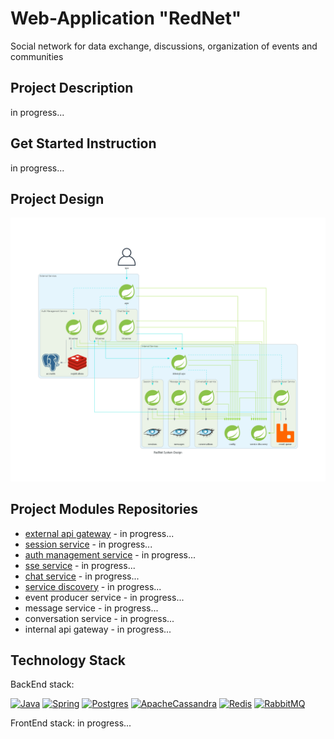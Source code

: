 # Web-Application "RedNet"
Social network for data exchange, discussions, organization of events and communities


## Project Description
in progress...
## Get Started Instruction
in progress...
## Project Design
![app-diagram](system-design-diagram.png)

## Project Modules Repositories
* [external api gateway](https://github.com/Yantar-f/RedNet-api-gateway) - in progress...
* [session service](https://github.com/Yantar-f/RedNet-session-service) - in progress...
* [auth management service](https://github.com/Yantar-f/RedNet-auth-management-service) - in progress...
* [sse service](https://github.com/Yantar-f/RedNet-sse-service) - in progress... 
* [chat service](https://github.com/Yantar-f/RedNet-chat-service) - in progress...
* [service discovery](https://github.com/Yantar-f/RedNet-service-discovery) - in progress...
* event producer service - in progress...
* message service - in progress...
* conversation service - in progress...
* internal api gateway - in progress...

## Technology Stack
BackEnd stack:

[![Java](https://img.shields.io/badge/java-%23ED8B00.svg?style=for-the-badge&logo=java&logoColor=white)](https://www.java.com/)
[![Spring](https://img.shields.io/badge/spring-%236DB33F.svg?style=for-the-badge&logo=spring&logoColor=white)](https://spring.io/)
[![Postgres](https://img.shields.io/badge/postgres-%23316192.svg?style=for-the-badge&logo=postgresql&logoColor=white)](https://www.postgresql.org/)
[![ApacheCassandra](https://img.shields.io/badge/cassandra-%231287B1.svg?style=for-the-badge&logo=apache-cassandra&logoColor=white)](https://cassandra.apache.org/)
[![Redis](https://img.shields.io/badge/redis-%23DD0031.svg?style=for-the-badge&logo=redis&logoColor=white)](https://www.redis.io/)
[![RabbitMQ](https://img.shields.io/badge/Rabbitmq-FF6600?style=for-the-badge&logo=rabbitmq&logoColor=white)](https://www.rabbitmq.com/)

FrontEnd stack:
in progress...
